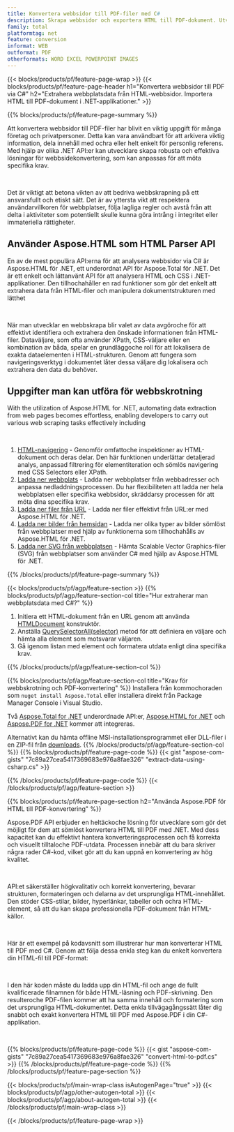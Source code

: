 ```yaml
---
title: Konvertera webbsidor till PDF-filer med C#
description: Skrapa webbsidor och exportera HTML till PDF-dokument. Utveckla .NET-applikationer för att skrapa webbplatsdata till PDF. 
family: total
platformtag: net
feature: conversion
informat: WEB
outformat: PDF
otherformats: WORD EXCEL POWERPOINT IMAGES
---
```

{{< blocks/products/pf/feature-page-wrap >}}
{{< blocks/products/pf/feature-page-header h1="Konvertera webbsidor till PDF via C#" h2="Extrahera webbplatsdata från HTML-webbsidor. Importera HTML till PDF-dokument i .NET-applikationer." >}}

{{% blocks/products/pf/feature-page-summary %}}

<p>Att konvertera webbsidor till PDF-filer har blivit en viktig uppgift för många företag och privatpersoner. Detta kan vara användbart för att arkivera viktig information, dela innehåll med ochra eller helt enkelt för personlig referens. Med hjälp av olika .NET API:er kan utvecklare skapa robusta och effektiva lösningar för webbsidekonvertering, som kan anpassas för att möta specifika krav.</p><br />

<p>Det är viktigt att betona vikten av att bedriva webbskrapning på ett ansvarsfullt och etiskt sätt. Det är av yttersta vikt att respektera användarvillkoren för webbplatser, följa lagliga regler och avstå från att delta i aktiviteter som potentiellt skulle kunna göra intrång i integritet eller immateriella rättigheter.</p>

<h2 class="heading-border">Använder Aspose.HTML som HTML Parser API</h2>

<p>En av de mest populära API:erna för att analysera webbsidor via C# är Aspose.HTML för .NET, ett underordnat API för Aspose.Total för .NET. Det är ett enkelt och lättanvänt API för att analysera HTML och CSS i .NET-applikationer. Den tillhochahåller en rad funktioner som gör det enkelt att extrahera data från HTML-filer och manipulera dokumentstrukturen med lätthet</p><br />

<p>När man utvecklar en webbskrapa blir valet av data avgöroche för att effektivt identifiera och extrahera den önskade informationen från HTML-filer. Dataväljare, som ofta använder XPath, CSS-väljare eller en kombination av båda, spelar en grundläggoche roll för att lokalisera de exakta dataelementen i HTML-strukturen. Genom att fungera som navigeringsverktyg i dokumentet låter dessa väljare dig lokalisera och extrahera den data du behöver.</p>

<h2 class="heading-border">Uppgifter man kan utföra för webbskrotning</h2>

<p>With the utilization of Aspose.HTML for .NET, automating data extraction from web pages becomes effortless, enabling developers to carry out various web scraping tasks effectively including</p><br />

1. [HTML-navigering](https://docs.aspose.com/html/net/html-navigation/) - Genomför omfattoche inspektioner av HTML-dokument och deras delar. Den här funktionen underlättar detaljerad analys, anpassad filtrering för elementiteration och sömlös navigering med CSS Selectors eller XPath.
2. [Ladda ner webbplats](https://docs.aspose.com/html/net/download-website/) - Ladda ner webbplatser från webbadresser och anpassa nedladdningsprocessen. Du har flexibiliteten att ladda ner hela webbplatsen eller specifika webbsidor, skräddarsy processen för att möta dina specifika krav.
3. [Ladda ner filer från URL](https://docs.aspose.com/html/net/download-file-from-url/) - Ladda ner filer effektivt från URL:er med Aspose.HTML för .NET.
4. [Ladda ner bilder från hemsidan](https://docs.aspose.com/html/net/download-images-from-website/) - Ladda ner olika typer av bilder sömlöst från webbplatser med hjälp av funktionerna som tillhochahålls av Aspose.HTML för .NET.
5. [Ladda ner SVG från webbplatsen](https://docs.aspose.com/html/net/download-svg-from-website/) - Hämta Scalable Vector Graphics-filer (SVG) från webbplatser som använder C# med hjälp av Aspose.HTML för .NET.

{{% /blocks/products/pf/feature-page-summary  %}}

{{< blocks/products/pf/agp/feature-section >}}
{{% blocks/products/pf/agp/feature-section-col title="Hur extraherar man webbplatsdata med C#?" %}}

1. Initiera ett HTML-dokument från en URL genom att använda [HTMLDocument](https://reference.aspose.com/html/net/aspose.html/htmldocument/htmldocument/) konstruktör.
2. Anställa [QuerySelectorAll(selector)](https://reference.aspose.com/html/net/aspose.html.dom/document/queryselectorall/) metod för att definiera en väljare och hämta alla element som motsvarar väljaren.
3. Gå igenom listan med element och formatera utdata enligt dina specifika krav.
 
{{% /blocks/products/pf/agp/feature-section-col %}}

{{% blocks/products/pf/agp/feature-section-col title="Krav för webbskrotning och PDF-konvertering" %}}
Installera från kommochoraden som ```nuget install Aspose.Total``` eller installera direkt från Package Manager Console i Visual Studio.

Två [Aspose.Total for .NET](https://products.aspose.com/total/net/) underordnade API:er, [Aspose.HTML for .NET](https://products.aspose.com/html/net/) och [Aspose.PDF for .NET](https://products.aspose.com/pdf/net/) kommer att integreras.

Alternativt kan du hämta offline MSI-installationsprogrammet eller DLL-filer i en ZIP-fil från [downloads](https://releases.aspose.com/total/net).
{{% /blocks/products/pf/agp/feature-section-col %}}
{{% blocks/products/pf/feature-page-code %}}
{{< gist "aspose-com-gists" "7c89a27cea5417369683e976a8fae326" "extract-data-using-csharp.cs" >}}

{{% /blocks/products/pf/feature-page-code %}}
{{< /blocks/products/pf/agp/feature-section >}}

{{% blocks/products/pf/feature-page-section  h2="Använda Aspose.PDF för HTML till PDF-konvertering" %}}
<p>Aspose.PDF API erbjuder en heltäckoche lösning för utvecklare som gör det möjligt för dem att sömlöst konvertera HTML till PDF med .NET. Med dess kapacitet kan du effektivt hantera konverteringsprocessen och få korrekta och visuellt tilltaloche PDF-utdata. Processen innebär att du bara skriver några rader C#-kod, vilket gör att du kan uppnå en konvertering av hög kvalitet.</p><br />

<p>API:et säkerställer högkvalitativ och korrekt konvertering, bevarar strukturen, formateringen och delarna av det ursprungliga HTML-innehållet. Den stöder CSS-stilar, bilder, hyperlänkar, tabeller och ochra HTML-element, så att du kan skapa professionella PDF-dokument från HTML-källor.</p><br />

<p>Här är ett exempel på kodavsnitt som illustrerar hur man konverterar HTML till PDF med C#. Genom att följa dessa enkla steg kan du enkelt konvertera din HTML-fil till PDF-format:</p><br />

<p>I den här koden måste du ladda upp din HTML-fil och ange de fullt kvalificerade filnamnen för både HTML-läsning och PDF-skrivning. Den resulteroche PDF-filen kommer att ha samma innehåll och formatering som det ursprungliga HTML-dokumentet. Detta enkla tillvägagångssätt låter dig snabbt och exakt konvertera HTML till PDF med Aspose.PDF i din C#-applikation.</p><br />

{{% blocks/products/pf/feature-page-code %}}
{{< gist "aspose-com-gists" "7c89a27cea5417369683e976a8fae326" "convert-html-to-pdf.cs" >}}
{{% /blocks/products/pf/feature-page-code  %}}
{{% /blocks/products/pf/feature-page-section %}}

{{< blocks/products/pf/main-wrap-class isAutogenPage="true" >}}
{{< blocks/products/pf/agp/other-autogen-total >}}
{{< blocks/products/pf/agp/about-autogen-total >}}
{{< /blocks/products/pf/main-wrap-class >}}

{{< /blocks/products/pf/feature-page-wrap >}}